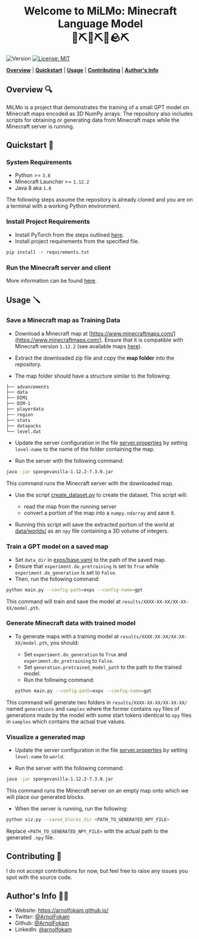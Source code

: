 <h1 align="center">Welcome to MiLMo: <b>Mi</b>necraft <b>L</b>anguage <b>Mo</b>del <br>🤖⛏️💎⛏💎🪨⛏</h1>
<p>
  <img alt="Version" src="https://img.shields.io/badge/version-1.0.0-blue.svg?cacheSeconds=2592000" />
  <a href="#" target="_blank">
    <img alt="License: MIT" src="https://img.shields.io/badge/License-MIT-yellow.svg" />
  </a>
</p>

[**Overview**](#overview)
| [**Quickstart**](#quickstart)
| [**Usage**](#usage)
| [**Contributing**](#contributing)
| [**Author's Info**](#author)

<h2 name="overview" id="overview">Overview 🔍</h2>

MiLMo is a project that demonstrates the training of a small GPT model on Minecraft maps encoded as 3D NumPy arrays. The repository also includes scripts for obtaining or generating data from Minecraft maps while the Minecraft server is running.

<h2 name="quickstart" id="quickstart">Quickstart 🚀</h2>

### System Requirements

- Python >= `3.8`
- Minecraft Launcher >= `1.12.2`
- Java 8 aka `1.8`

The following steps assume the repository is already cloned and you are on a terminal with a working Python environment.

### Install Project Requirements

- Install PyTorch from the steps outlined [here](https://pytorch.org/get-started/locally/).
- Install project requirements from the specified file.

```bash
pip install -r requirements.txt
```

### Run the Minecraft server and client

More information can be found [here](https://github.com/real-itu/Evocraft-py#4-rendering-minecraft).

<h2 name="usage" id="usage">Usage 🪛</h2>

### Save a Minecraft map as Training Data

- Download a Minecraft map at [https://www.minecraftmaps.com/](https://www.minecraftmaps.com/). Ensure that it is compatible with Minecraft version `1.12.2` (see available maps [here](https://www.minecraftmaps.com/1-12-2)).

- Extract the downloaded zip file and copy the **map folder** into the repository.
- The map folder should have a structure similar to the following:

```bash
├── advancements
├── data 
├── DIM1 
├── DIM-1 
├── playerdata
├── region
├── stats
├── datapacks
└── level.dat
```

- Update the server configuration in the file [server.properties](/server.properties) by setting `level-name` to the name of the folder containing the map.

- Run the server with the following command:

```bash
java -jar spongevanilla-1.12.2-7.3.0.jar
```

This command runs the Minecraft server with the downloaded map.

- Use the script [create_dataset.py](/create_dataset.py) to create the dataset. This script will:
    - read the map from the running server
    - convert a portion of the map into a `numpy.ndarray` and save it.

- Running this script will save the extracted portion of the world at [data/worlds/](/data/worlds/) as an `npy` file containing a 3D volume of integers.

### Train a GPT model on a saved map

- Set `data_dir` in [exps/base.yaml](/exps/base.yaml) to the path of the saved map.
- Ensure that `experiment.do_pretraining` is set to `True` while `experiment.do_generation` is set to `False`.
- Then, run the following command:

```bash
python main.py --config-path=exps --config-name=gpt
```

This command will train and save the model at `results/XXXX-XX-XX/XX-XX-XX/model.pth`.

### Generate Minecraft data with trained model

- To generate maps with a training model at `results/XXXX-XX-XX/XX-XX-XX/model.pth`, you should:
  - Set `experiment.do_generation` to `True` and `experiment.do_pretraining` to `False`.
  - Set `generation.pretrained_model_path` to the path to the trained model.
  - Run the following command:

  ```bash
  python main.py --config-path=exps --config-name=gpt
  ```

This command will generate two folders in `results/XXXX-XX-XX/XX-XX-XX/` named `generations` and `samples` where the former contains `npy` files of generations made by the model with some start tokens identical to `npy` files in `samples` which contains the actual true values.

### Visualize a generated map

- Update the server configuration in the file [server.properties](/server.properties) by setting `level-name` to `world`.

- Run the server with the following command:

```bash
java -jar spongevanilla-1.12.2-7.3.0.jar
```

This command runs the Minecraft server on an empty map onto which we will place our generated blocks.

- When the server is running, run the following:

```bash
python viz.py --saved_blocks_dir <PATH_TO_GENERATED_NPY_FILE>
```

Replace `<PATH_TO_GENERATED_NPY_FILE>` with the actual path to the generated `.npy` file.

<h2 name="contributing" id="contributing">Contributing 🤝</h2>

I do not accept contributions for now, but feel free to raise any issues you spot with the source code.

<h2 name="author" id="author">Author's Info 👨‍🎨</h2>

* Website: https://arnolfokam.github.io/
* Twitter: [@ArnolFokam](https://twitter.com/ArnolFokam)
* Github: [@ArnolFokam](https://github.com/ArnolFokam)
* LinkedIn: [@arnolfokam](https://linkedin.com/in/arnolfokam)